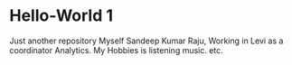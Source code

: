 # Hello-World 1
Just another repository
Myself Sandeep Kumar Raju, Working in Levi as a coordinator Analytics.
My Hobbies is listening music. etc.

